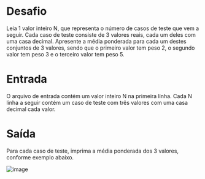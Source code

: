 # Desafio

Leia 1 valor inteiro N, que representa o número de casos de teste que vem a seguir. Cada caso de teste consiste de 3 valores reais, cada um deles com uma casa decimal. Apresente a média ponderada para cada um destes conjuntos de 3 valores, sendo que o primeiro valor tem peso 2, o segundo valor tem peso 3 e o terceiro valor tem peso 5.

# Entrada

O arquivo de entrada contém um valor inteiro N na primeira linha. Cada N linha a seguir contém um caso de teste com três valores com uma casa decimal cada valor.

# Saída

Para cada caso de teste, imprima a média ponderada dos 3 valores, conforme exemplo abaixo.

![image](https://user-images.githubusercontent.com/76081229/181125685-3a7c6186-ed8f-4a75-bae8-c79a7566b95d.png)
